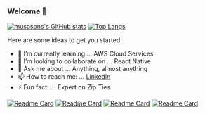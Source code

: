 ### Welcome 👋

[![musasons's GitHub stats](https://github-readme-stats.vercel.app/api?username=musason&show_icons=true&theme=radical)](https://github.com/musason/github-readme-stats)
[![Top Langs](https://github-readme-stats.vercel.app/api/top-langs/?username=musason&layout=compact&theme=radical)](https://github.com/musason/github-readme-stats)

Here are some ideas to get you started:

- 🌱 I’m currently learning ... AWS Cloud Services
- 👯 I’m looking to collaborate on ... React Native
- 💬 Ask me about ... Anything, almost anything
- 📫 How to reach me: ... [Linkedin](https://www.linkedin.com/in/zelimhan-ismailov/)
- ⚡ Fun fact: ... Expert on Zip Ties

[![Readme Card](https://github-readme-stats.vercel.app/api/pin/?username=musason&repo=forecast-blog&theme=tokyonight)](https://github.com/musason/forecast-blog)
[![Readme Card](https://github-readme-stats.vercel.app/api/pin/?username=musason&repo=shoot-toby&theme=tokyonight)](https://github.com/musason/shoot-toby)
[![Readme Card](https://github-readme-stats.vercel.app/api/pin/?username=vinayakdandin1&repo=CLIENT_interviewer&theme=tokyonight)](https://github.com/vinayakdandin1/CLIENT_interviewer)
[![Readme Card](https://github-readme-stats.vercel.app/api/pin/?username=vinayakdandin1&repo=SERVER_interviewer&theme=tokyonight)](https://github.com/vinayakdandin1/SERVER_interviewer)

